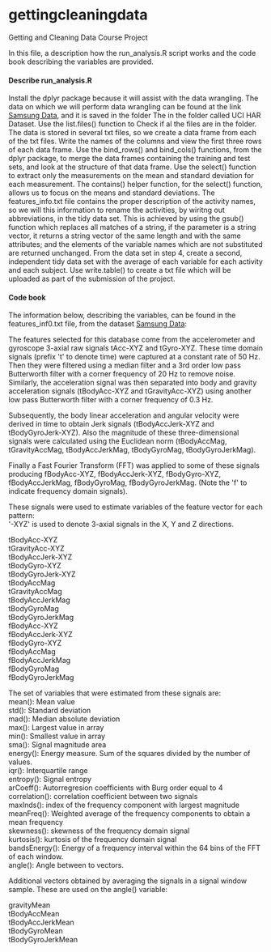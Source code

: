 # gettingcleaningdata
Getting and Cleaning Data Course Project

In this file, a description how the run_analysis.R script works and the code book describing the variables are provided. 

#### Describe run_analysis.R 

Install the dplyr package because it will assist with the data wrangling. The data on which we will perform data wrangling can be found at the link [Samsung Data](https://d396qusza40orc.cloudfront.net/getdata%2Fprojectfiles%2FUCI%20HAR%20Dataset.zip), and it is saved in the folder The in the folder called UCI HAR Dataset. Use the list.files() function to Check if al the files are in the folder. The data is stored in several txt files, so we create a data frame from each of the txt files. Write the names of the columns and view the first three rows of each data frame. Use the bind_rows() and bind_cols() functions, from the dplyr package, to merge the data frames containing the training and test sets, and look at the structure of that data frame. Use the select() function to extract only the measurements on the mean and standard deviation for 
each measurement. The contains() helper function, for the select() function, allows us to focus on the means and standard deviations. The features_info.txt file contains the proper description of the activity names, so we will this information to rename the activities, by wiritng out abbreviations, in the tidy data set. This is achieved by using the gsub() function which replaces all matches of a string, if the parameter is a string vector, it returns a string vector of the same length and with the same attributes; and the elements of the variable names which are not substituted are returned unchanged. From the data set in step 4, create a second, independent tidy data set with the average of each variable for each activity and each subject. Use write.table() to create a txt file which will be uploaded as part of the submission of the project.

#### Code book 

The information below, describing the variables, can be found in the features_inf0.txt file, from the dataset [Samsung Data](https://d396qusza40orc.cloudfront.net/getdata%2Fprojectfiles%2FUCI%20HAR%20Dataset.zip):

The features selected for this database come from the accelerometer and gyroscope 3-axial raw signals tAcc-XYZ and tGyro-XYZ. 
These time domain signals (prefix 't' to denote time) were captured at a constant rate of 50 Hz. Then they were filtered using 
a median filter and a 3rd order low pass Butterworth filter with a corner frequency of 20 Hz to remove noise. Similarly, the 
acceleration signal was then separated into body and gravity acceleration signals (tBodyAcc-XYZ and tGravityAcc-XYZ) using 
another low pass Butterworth filter with a corner frequency of 0.3 Hz. 


Subsequently, the body linear acceleration and angular velocity were derived in time to obtain Jerk signals (tBodyAccJerk-XYZ 
and tBodyGyroJerk-XYZ). Also the magnitude of these three-dimensional signals were calculated using the Euclidean norm 
(tBodyAccMag, tGravityAccMag, tBodyAccJerkMag, tBodyGyroMag, tBodyGyroJerkMag). 



Finally a Fast Fourier Transform (FFT) was applied to some of these signals producing fBodyAcc-XYZ, fBodyAccJerk-XYZ, 
fBodyGyro-XYZ, fBodyAccJerkMag, fBodyGyroMag, fBodyGyroJerkMag. (Note the 'f' to indicate frequency domain signals). 

These signals were used to estimate variables of the feature vector for each pattern:  
'-XYZ' is used to denote 3-axial signals in the X, Y and Z directions.

tBodyAcc-XYZ    
tGravityAcc-XYZ      
tBodyAccJerk-XYZ       
tBodyGyro-XYZ   
tBodyGyroJerk-XYZ   
tBodyAccMag  
tGravityAccMag  
tBodyAccJerkMag   
tBodyGyroMag   
tBodyGyroJerkMag   
fBodyAcc-XYZ   
fBodyAccJerk-XYZ   
fBodyGyro-XYZ   
fBodyAccMag    
fBodyAccJerkMag   
fBodyGyroMag   
fBodyGyroJerkMag   

The set of variables that were estimated from these signals are:    
mean(): Mean value    
std(): Standard deviation   
mad(): Median absolute deviation    
max(): Largest value in array   
min(): Smallest value in array   
sma(): Signal magnitude area  
energy(): Energy measure. Sum of the squares divided by the number of values.     
iqr(): Interquartile range   
entropy(): Signal entropy    
arCoeff(): Autorregresion coefficients with Burg order equal to 4   
correlation(): correlation coefficient between two signals   
maxInds(): index of the frequency component with largest magnitude   
meanFreq(): Weighted average of the frequency components to obtain a mean frequency   
skewness(): skewness of the frequency domain signal     
kurtosis(): kurtosis of the frequency domain signal    
bandsEnergy(): Energy of a frequency interval within the 64 bins of the FFT of each window.    
angle(): Angle between to vectors.       

Additional vectors obtained by averaging the signals in a signal window sample. These are used on the angle() variable:    

gravityMean   
tBodyAccMean   
tBodyAccJerkMean   
tBodyGyroMean   
tBodyGyroJerkMean   


